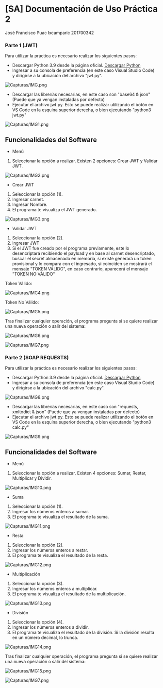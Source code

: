 # [SA] Documentación de Uso Práctica 2

José Francisco Puac Ixcamparic
201700342

### Parte 1 (JWT)

Para utilizar la práctica es necesario realizar los siguientes pasos:

- Descargar Python 3.9 desde la página oficial. [Descargar Python](https://www.python.org/)
- Ingresar a su consola de preferencia (en este caso Visual Studio Code) y dirigirse a la ubicación del archivo "jwt.py".

![Capturas/IMG.png](Capturas/IMG.png)

- Descargar las librerías necesarias, en este caso son "base64 & json" (Puede que ya vengan instaladas por defecto)
- Ejecutar el archivo jwt.py. Esto se puede realizar utilizando el botón en VS Code en la esquina superior derecha, o bien ejecutando "python3 jwt.py"

![Capturas/IMG1.png](Capturas/IMG1.png)

## Funcionalidades del Software

- Menú
1. Seleccionar la opción a realizar. Existen 2 opciones: Crear JWT y Validar JWT.

![Capturas/IMG2.png](Capturas/IMG2.png)

- Crear JWT
1. Seleccionar la opción (1).
2. Ingresar carnet.
3. Ingresar Nombre.
4. El programa te visualiza el JWT generado.

![Capturas/IMG3.png](Capturas/IMG3.png)

- Validar JWT
1. Seleccionar la opción (2).
2. Ingresar JWT
3. Si el JWT fue creado por el programa previamente, este lo desencriptará recibiendo el payload y en base al carnet desencriptado, buscar el secret almacenado en memoria, si existe generará un token provisional y lo compara con el ingresado, si coinciden se mostrará el mensaje "TOKEN VÁLIDO", en caso contrario, aparecerá el mensaje "TOKEN NO VÁLIDO"

Token Válido:

![Capturas/IMG4.png](Capturas/IMG4.png)

Token No Válido:

![Capturas/IMG5.png](Capturas/IMG5.png)

Tras finalizar cualquier operación, el programa pregunta si se quiere realizar una nueva operación o salir del sistema:

![Capturas/IMG6.png](Capturas/IMG6.png)

![Capturas/IMG7.png](Capturas/IMG7.png)

### Parte 2 (SOAP REQUESTS)

Para utilizar la práctica es necesario realizar los siguientes pasos:

- Descargar Python 3.9 desde la página oficial. [Descargar Python](https://www.python.org/)
- Ingresar a su consola de preferencia (en este caso Visual Studio Code) y dirigirse a la ubicación del archivo "calc.py".

![Capturas/IMG8.png](Capturas/IMG8.png)

- Descargar las librerías necesarias, en este caso son "requests, xmltodict & json" (Puede que ya vengan instaladas por defecto)
- Ejecutar el archivo jwt.py. Esto se puede realizar utilizando el botón en VS Code en la esquina superior derecha, o bien ejecutando "python3 calc.py"

![Capturas/IMG9.png](Capturas/IMG9.png)

## Funcionalidades del Software

- Menú
1. Seleccionar la opción a realizar. Existen 4 opciones: Sumar, Restar, Multiplicar y Dividir.

![Capturas/IMG10.png](Capturas/IMG10.png)

- Suma
1. Seleccionar la opción (1).
2. Ingresar los números enteros a sumar.
3. El programa te visualiza el resultado de la suma.

![Capturas/IMG11.png](Capturas/IMG11.png)

- Resta
1. Seleccionar la opción (2).
2. Ingresar los números enteros a restar.
3. El programa te visualiza el resultado de la resta.

![Capturas/IMG12.png](Capturas/IMG12.png)

- Multiplicación
1. Seleccionar la opción (3).
2. Ingresar los números enteros a multiplicar.
3. El programa te visualiza el resultado de la multiplicación.

![Capturas/IMG13.png](Capturas/IMG13.png)

- División
1. Seleccionar la opción (4).
2. Ingresar los números enteros a dividir.
3. El programa te visualiza el resultado de la división. Si la división resulta en un número decimal, lo trunca.

![Capturas/IMG14.png](Capturas/IMG14.png)

Tras finalizar cualquier operación, el programa pregunta si se quiere realizar una nueva operación o salir del sistema:

![Capturas/IMG15.png](Capturas/IMG15.png)

![Capturas/IMG7.png](Capturas/IMG7.png)